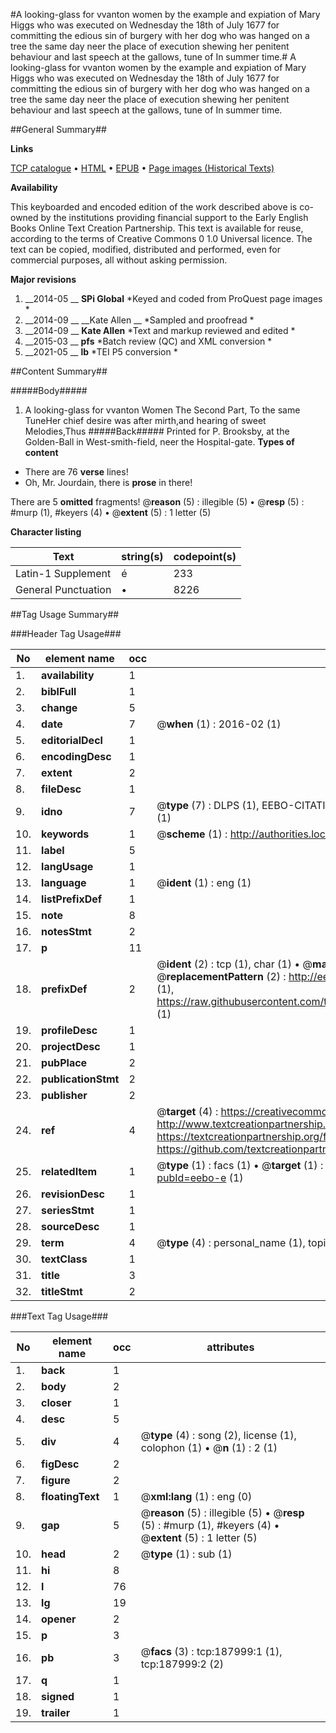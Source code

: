 #A looking-glass for vvanton women by the example and expiation of Mary Higgs who was executed on Wednesday the 18th of July 1677 for committing the edious sin of burgery with her dog who was hanged on a tree the same day neer the place of execution shewing her penitent behaviour and last speech at the gallows, tune of In summer time.#
A looking-glass for vvanton women by the example and expiation of Mary Higgs who was executed on Wednesday the 18th of July 1677 for committing the edious sin of burgery with her dog who was hanged on a tree the same day neer the place of execution shewing her penitent behaviour and last speech at the gallows, tune of In summer time.

##General Summary##

**Links**

[TCP catalogue](http://www.ota.ox.ac.uk/tcp/)  • 
[HTML](http://tei.it.ox.ac.uk/tcp/Texts-HTML/free/B09/B09438.html)  • 
[EPUB](http://tei.it.ox.ac.uk/tcp/Texts-EPUB/free/B09/B09438.epub) • 
[Page images (Historical Texts)](https://historicaltexts.jisc.ac.uk/eebo-62369445e)

**Availability**

This keyboarded and encoded edition of the work described above is co-owned by the
    institutions providing financial support to the Early English Books Online Text Creation
    Partnership. This text is available for reuse, according to the terms of  Creative Commons 0 1.0 Universal
    licence. The text can be copied, modified, distributed and performed, even for commercial
    purposes, all without asking permission.

**Major revisions**

1. __2014-05 __ __SPi Global__ *Keyed and coded from ProQuest page images *
1. __2014-09 __ __Kate Allen __ *Sampled and proofread *
1. __2014-09 __ __Kate Allen__ *Text and markup reviewed and edited *
1. __2015-03 __ __pfs__ *Batch review (QC) and XML conversion *
1. __2021-05 __ __lb__ *TEI P5 conversion *

##Content Summary##

#####Body#####

1. A looking-glass for vvanton Women
The Second Part, To the same TuneHer chief desire was after mirth,and hearing of sweet Melodies,Thus
#####Back#####
Printed for P. Brooksby, at the Golden-Ball in West-smith-field, neer the Hospital-gate.
**Types of content**

  * There are 76 **verse** lines!
  * Oh, Mr. Jourdain, there is **prose** in there!

There are 5 **omitted** fragments! 
 @__reason__ (5) : illegible (5)  •  @__resp__ (5) : #murp (1), #keyers (4)  •  @__extent__ (5) : 1 letter (5)

**Character listing**


|Text|string(s)|codepoint(s)|
|---|---|---|
|Latin-1 Supplement|é|233|
|General Punctuation|•|8226|

##Tag Usage Summary##

###Header Tag Usage###

|No|element name|occ|attributes|
|---|---|---|---|
|1.|__availability__|1||
|2.|__biblFull__|1||
|3.|__change__|5||
|4.|__date__|7| @__when__ (1) : 2016-02 (1)|
|5.|__editorialDecl__|1||
|6.|__encodingDesc__|1||
|7.|__extent__|2||
|8.|__fileDesc__|1||
|9.|__idno__|7| @__type__ (7) : DLPS (1), EEBO-CITATION (1), VID (1), EEBO-PROQUEST (1), STC (2), OCLC (1)|
|10.|__keywords__|1| @__scheme__ (1) : http://authorities.loc.gov/ (1)|
|11.|__label__|5||
|12.|__langUsage__|1||
|13.|__language__|1| @__ident__ (1) : eng (1)|
|14.|__listPrefixDef__|1||
|15.|__note__|8||
|16.|__notesStmt__|2||
|17.|__p__|11||
|18.|__prefixDef__|2| @__ident__ (2) : tcp (1), char (1)  •  @__matchPattern__ (2) : ([0-9\-]+):([0-9IVX]+) (1), (.+) (1)  •  @__replacementPattern__ (2) : http://eebo.chadwyck.com/downloadtiff?vid=$1&page=$2 (1), https://raw.githubusercontent.com/textcreationpartnership/Texts/master/tcpchars.xml#$1 (1)|
|19.|__profileDesc__|1||
|20.|__projectDesc__|1||
|21.|__pubPlace__|2||
|22.|__publicationStmt__|2||
|23.|__publisher__|2||
|24.|__ref__|4| @__target__ (4) : https://creativecommons.org/publicdomain/zero/1.0/ (1), http://www.textcreationpartnership.org/docs/. (1), https://textcreationpartnership.org/faq/#faq05 (1), https://github.com/textcreationpartnership (1)|
|25.|__relatedItem__|1| @__type__ (1) : facs (1)  •  @__target__ (1) : https://data.historicaltexts.jisc.ac.uk/view?pubId=eebo-e (1)|
|26.|__revisionDesc__|1||
|27.|__seriesStmt__|1||
|28.|__sourceDesc__|1||
|29.|__term__|4| @__type__ (4) : personal_name (1), topical_term (2), genre_form (1)|
|30.|__textClass__|1||
|31.|__title__|3||
|32.|__titleStmt__|2||


###Text Tag Usage###

|No|element name|occ|attributes|
|---|---|---|---|
|1.|__back__|1||
|2.|__body__|2||
|3.|__closer__|1||
|4.|__desc__|5||
|5.|__div__|4| @__type__ (4) : song (2), license (1), colophon (1)  •  @__n__ (1) : 2 (1)|
|6.|__figDesc__|2||
|7.|__figure__|2||
|8.|__floatingText__|1| @__xml:lang__ (1) : eng (0)|
|9.|__gap__|5| @__reason__ (5) : illegible (5)  •  @__resp__ (5) : #murp (1), #keyers (4)  •  @__extent__ (5) : 1 letter (5)|
|10.|__head__|2| @__type__ (1) : sub (1)|
|11.|__hi__|8||
|12.|__l__|76||
|13.|__lg__|19||
|14.|__opener__|2||
|15.|__p__|3||
|16.|__pb__|3| @__facs__ (3) : tcp:187999:1 (1), tcp:187999:2 (2)|
|17.|__q__|1||
|18.|__signed__|1||
|19.|__trailer__|1||

